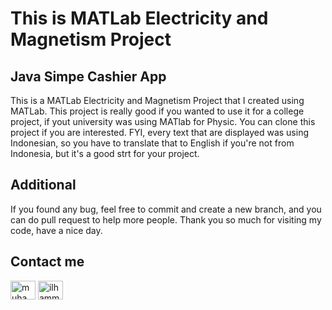 # This is MATLab Electricity and Magnetism Project

## Java Simpe Cashier App
This is a MATLab Electricity and Magnetism Project that I created using MATLab. This project is really good if you wanted to use it for a college project, if yout university was using MATlab for Physic. You can clone this project if you are interested. FYI, every text that are displayed was using Indonesian, so you have to translate that to English if you're not from Indonesia, but it's a good strt for your project.

## Additional
If you found any bug, feel free to commit and create a new branch, and you can do pull request to help more people. Thank you so much for visiting my code, have a nice day.

## Contact me
<a href="https://linkedin.com/in/muhammad-ilham-misbakhul-anwar-777451286" target="blank"><img align="center" src="https://raw.githubusercontent.com/rahuldkjain/github-profile-readme-generator/master/src/images/icons/Social/linked-in-alt.svg" alt="muhammad ilham misbakhul anwar" height="30" width="40" /></a>
<a href="https://instagram.com/ilhammsbkhl" target="blank"><img align="center" src="https://raw.githubusercontent.com/rahuldkjain/github-profile-readme-generator/master/src/images/icons/Social/instagram.svg" alt="ilhammsbkhl" height="30" width="40" /></a>